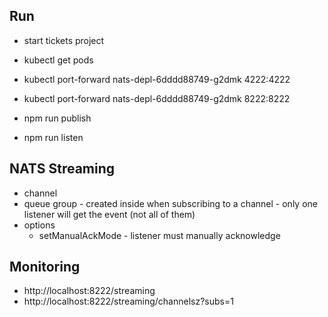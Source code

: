 
## Run

- start tickets project
- kubectl get pods
- kubectl port-forward nats-depl-6dddd88749-g2dmk 4222:4222
- kubectl port-forward nats-depl-6dddd88749-g2dmk 8222:8222

- npm run publish
- npm run listen


## NATS Streaming

- channel
- queue group - created inside when subscribing to a channel - only one listener will get the event (not all of them)
- options
    - setManualAckMode - listener must manually acknowledge 

## Monitoring

- http://localhost:8222/streaming
- http://localhost:8222/streaming/channelsz?subs=1

